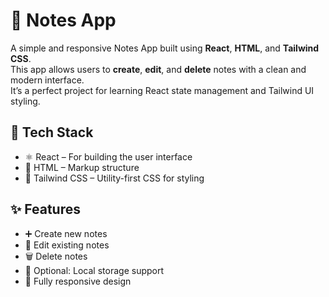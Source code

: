 # 📝 Notes App

A simple and responsive Notes App built using **React**, **HTML**, and **Tailwind CSS**.  
This app allows users to **create**, **edit**, and **delete** notes with a clean and modern interface.  
It’s a perfect project for learning React state management and Tailwind UI styling.

## 🔧 Tech Stack

- ⚛️ React – For building the user interface
- 🧩 HTML – Markup structure
- 🎨 Tailwind CSS – Utility-first CSS for styling

## ✨ Features

- ➕ Create new notes
- 📝 Edit existing notes
- 🗑️ Delete notes
- 💾 Optional: Local storage support
- 📱 Fully responsive design


